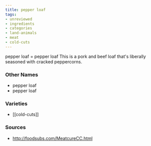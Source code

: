 ```yaml
---
title: pepper loaf
tags:
- unreviewed
- ingredients
- categories
- land-animals
- meat
- cold-cuts
---
```

pepper loaf = pepper loaf This is a pork and beef loaf that's liberally seasoned with cracked peppercorns.

### Other Names

* pepper loaf
* pepper loaf

### Varieties

* [[cold-cuts]]

### Sources
* http://foodsubs.com/MeatcureCC.html
